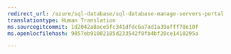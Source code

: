 ```yaml
---
redirect_url: /azure/sql-database/sql-database-manage-servers-portal
translationtype: Human Translation
ms.sourcegitcommit: 1d2042a8ace5fc341dfdc6a7ad1a39afff78e10f
ms.openlocfilehash: 9857eb91002185d233542f8fb4bf20ce1410295a

--- 
```



<!--HONumber=Feb17_HO1-->


